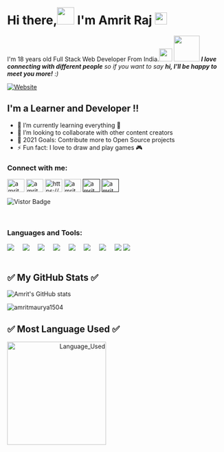 # Hi there,<img src="https://media.giphy.com/media/hvRJCLFzcasrR4ia7z/giphy.gif" height="40px" width="40px"> I'm Amrit Raj  <img src="https://emojis.slackmojis.com/emojis/images/1531849430/4246/blob-sunglasses.gif?1531849430" width="28"/>
I'm 18 years old Full Stack Web Developer From India.<img src="https://media.giphy.com/media/WUlplcMpOCEmTGBtBW/giphy.gif" width="30"> 
<img src="https://media.giphy.com/media/LnQjpWaON8nhr21vNW/giphy.gif" width="60"> <em><b>I love connecting with different people</b> so if you want to say <b>hi, I'll be happy to meet you more!</b> :)</em>

[![Website](https://img.shields.io/website?label=amritraj&style=for-the-badge&url=https%3A%2F%2Famritraj.live/)](https://amritraj.live/) 

## I'm a Learner and Developer !!

- 🌱 I’m currently learning everything 🤣
- 👯 I’m looking to collaborate with other content creators
- 🥅 2021 Goals: Contribute more to Open Source projects
- ⚡ Fun fact: I love to draw and play games 🎮


### Connect with me:


<p align="left">
<a href="https://www.linkedin.com/in/amrit-raj-3400b71bb/" target="blank"><img align="center" src="https://raw.githubusercontent.com/rahuldkjain/github-profile-readme-generator/master/src/images/icons/Social/linked-in-alt.svg" alt="amritmaurya1504" height="30" width="40" /></a>
<a href="https://instagram.com/rajamritmaurya.1" target="blank"><img align="center" src="https://raw.githubusercontent.com/rahuldkjain/github-profile-readme-generator/master/src/images/icons/Social/instagram.svg" alt="amritmaurya1504" height="30" width="40" /></a>
<a href="https://www.youtube.com/infoskillx/" target="blank"><img align="center" src="https://raw.githubusercontent.com/rahuldkjain/github-profile-readme-generator/master/src/images/icons/Social/youtube.svg" alt="https://www.youtube.com/channel/ucybcl66huqdcbf-2duwcifq" height="30" width="40" /></a>
<a href="https://www.hackerrank.com/bigo_15" target="blank"><img align="center" src="https://raw.githubusercontent.com/rahuldkjain/github-profile-readme-generator/master/src/images/icons/Social/hackerrank.svg" alt="amritmaurya1504" height="30" width="40" /></a>
<a href="" target="blank"><img align="center" src="https://raw.githubusercontent.com/rahuldkjain/github-profile-readme-generator/master/src/images/icons/Social/leet-code.svg" alt="amritmaurya1504" height="30" width="40" /></a>
<a href="" target="blank"><img align="center" src="https://raw.githubusercontent.com/rahuldkjain/github-profile-readme-generator/master/src/images/icons/Social/geeks-for-geeks.svg" alt="amritmaurya1504" height="30" width="40" /></a>
  
<a target="_blank"><img src="https://visitor-badge.glitch.me/badge?page_id=amritmaurya1504.amritmaurya1504" alt="Vistor Badge"></a>
</p>

<br />

### Languages and Tools:

<p>
  <img src="https://img.shields.io/badge/-React-black?style=for-the-badge&logo=react" />&nbsp;&nbsp;&nbsp;&nbsp;
  <img src="https://img.shields.io/badge/-JavaScript-black?style=for-the-badge&logo=javascript" />&nbsp;&nbsp;&nbsp;&nbsp;
  <img src="https://img.shields.io/badge/-Nodejs-black?style=for-the-badge&logo=Node.js" />&nbsp;&nbsp;&nbsp;&nbsp;
  <img src="https://img.shields.io/badge/-HTML5-E34F26?style=for-the-badge&logo=html5&logoColor=white" />&nbsp;&nbsp;&nbsp;&nbsp;
  <img src="https://img.shields.io/badge/-CSS3-1572B6?style=for-the-badge&logo=css3" />&nbsp;&nbsp;&nbsp;&nbsp;
  <img src="https://img.shields.io/badge/-MongoDB-black?style=for-the-badge&logo=mongodb" />&nbsp;&nbsp;&nbsp;&nbsp;
  <img src="https://img.shields.io/badge/-Git-black?style=for-the-badge&logo=git" />&nbsp;&nbsp;&nbsp;&nbsp;
  <img src="https://img.shields.io/badge/-GitHub-181717?style=for-the-badge&logo=github" />
  <img src="https://img.shields.io/badge/Editor-VSCode-blue?style=for-the-badge&logo=visual-studio-code&logoColor=white" />&nbsp;&nbsp;&nbsp;&nbsp;
  <br/>
  <br/>
</p>


## ✅ My GitHub Stats ✅
![Amrit's GitHub stats](https://github-readme-stats.vercel.app/api?username=amritmaurya1504&count_private=true&stars=true&include_all_commits=true&show_icons=true&theme=radical)
<p><img align="center" src="https://github-readme-streak-stats.herokuapp.com/?user=amritmaurya1504&" alt="amritmaurya1504" /></p>

## ✅ Most Language Used ✅
<p align="right"><img align="left" height="240" width="230" src="https://github-readme-stats.vercel.app/api/top-langs/?username=amritmaurya1504&hide=css&theme=nord" alt="Language_Used" /></p>

